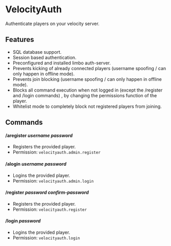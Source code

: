 # VelocityAuth
Authenticate players on your velocity server.

## Features
- SQL database support.
- Session based authentication.
- Preconfigured and installed limbo auth-server.
- Prevents kicking of already connected players (username spoofing / can only happen in offline mode).
- Prevents join blocking (username spoofing / can only happen in offline mode).
- Blocks all command execution when not logged in (except the /register and /login commands)
  , by changing the permissions function of the player.  
- Whitelist mode to completely block not registered players from joining.

## Commands

#### /aregister _username_ _password_
- Registers the provided player.
- Permission: `velocityauth.admin.register`

#### /alogin _username_ _password_
- Logins the provided player.
- Permission: `velocityauth.admin.login`

#### /register _password_ _confirm-password_
- Registers the provided player.
- Permission: `velocityauth.register`

#### /login _password_
- Logins the provided player.
- Permission: `velocityauth.login`